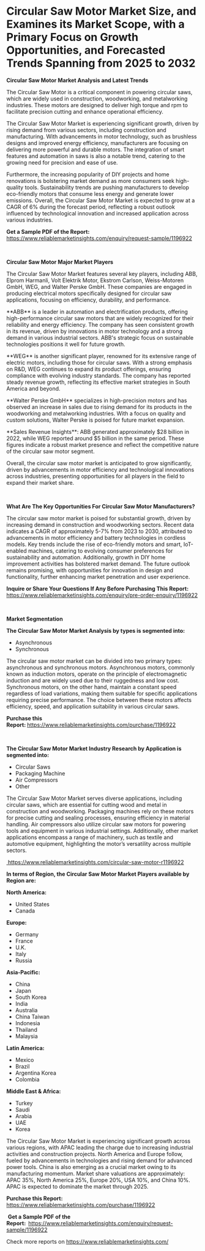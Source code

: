 <p><h1>Circular Saw Motor Market Size, and Examines its Market Scope, with a Primary Focus on Growth Opportunities, and Forecasted Trends Spanning from 2025 to 2032</h1></p><p><strong>Circular Saw Motor Market Analysis and Latest Trends</strong></p>
<p><p>The Circular Saw Motor is a critical component in powering circular saws, which are widely used in construction, woodworking, and metalworking industries. These motors are designed to deliver high torque and rpm to facilitate precision cutting and enhance operational efficiency. </p><p>The Circular Saw Motor Market is experiencing significant growth, driven by rising demand from various sectors, including construction and manufacturing. With advancements in motor technology, such as brushless designs and improved energy efficiency, manufacturers are focusing on delivering more powerful and durable motors. The integration of smart features and automation in saws is also a notable trend, catering to the growing need for precision and ease of use.</p><p>Furthermore, the increasing popularity of DIY projects and home renovations is bolstering market demand as more consumers seek high-quality tools. Sustainability trends are pushing manufacturers to develop eco-friendly motors that consume less energy and generate lower emissions. Overall, the Circular Saw Motor Market is expected to grow at a CAGR of 6% during the forecast period, reflecting a robust outlook influenced by technological innovation and increased application across various industries.</p></p>
<p><strong>Get a Sample PDF of the Report:&nbsp;</strong> <a href="https://www.reliablemarketinsights.com/enquiry/request-sample/1196922?utm_campaign=2395&utm_medium=2&utm_source=Github&utm_content=ia&utm_term=19022025&utm_id=circular-saw-motor">https://www.reliablemarketinsights.com/enquiry/request-sample/1196922</a></p>
<p>&nbsp;</p>
<p><strong>Circular Saw Motor Major Market Players</strong></p>
<p><p>The Circular Saw Motor Market features several key players, including ABB, Elprom Harmanli, Volt Elektrik Motor, Ekstrom Carlson, Weiss-Motoren GmbH, WEG, and Walter Perske GmbH. These companies are engaged in producing electrical motors specifically designed for circular saw applications, focusing on efficiency, durability, and performance.</p><p>**ABB** is a leader in automation and electrification products, offering high-performance circular saw motors that are widely recognized for their reliability and energy efficiency. The company has seen consistent growth in its revenue, driven by innovations in motor technology and a strong demand in various industrial sectors. ABB's strategic focus on sustainable technologies positions it well for future growth.</p><p>**WEG** is another significant player, renowned for its extensive range of electric motors, including those for circular saws. With a strong emphasis on R&D, WEG continues to expand its product offerings, ensuring compliance with evolving industry standards. The company has reported steady revenue growth, reflecting its effective market strategies in South America and beyond.</p><p>**Walter Perske GmbH** specializes in high-precision motors and has observed an increase in sales due to rising demand for its products in the woodworking and metalworking industries. With a focus on quality and custom solutions, Walter Perske is poised for future market expansion.</p><p>**Sales Revenue Insights**: ABB generated approximately $28 billion in 2022, while WEG reported around $5 billion in the same period. These figures indicate a robust market presence and reflect the competitive nature of the circular saw motor segment.</p><p>Overall, the circular saw motor market is anticipated to grow significantly, driven by advancements in motor efficiency and technological innovations across industries, presenting opportunities for all players in the field to expand their market share.</p></p>
<p>&nbsp;</p>
<p><strong>What Are The Key Opportunities For Circular Saw Motor Manufacturers?</strong></p>
<p><p>The circular saw motor market is poised for substantial growth, driven by increasing demand in construction and woodworking sectors. Recent data indicates a CAGR of approximately 5-7% from 2023 to 2030, attributed to advancements in motor efficiency and battery technologies in cordless models. Key trends include the rise of eco-friendly motors and smart, IoT-enabled machines, catering to evolving consumer preferences for sustainability and automation. Additionally, growth in DIY home improvement activities has bolstered market demand. The future outlook remains promising, with opportunities for innovation in design and functionality, further enhancing market penetration and user experience.</p></p>
<p><strong>Inquire or Share Your Questions If Any Before Purchasing This Report:</strong> <a href="https://www.reliablemarketinsights.com/enquiry/pre-order-enquiry/1196922?utm_campaign=2395&utm_medium=2&utm_source=Github&utm_content=ia&utm_term=19022025&utm_id=circular-saw-motor">https://www.reliablemarketinsights.com/enquiry/pre-order-enquiry/1196922</a></p>
<p>&nbsp;</p>
<p><strong>Market Segmentation</strong></p>
<p><strong>The Circular Saw Motor Market Analysis by types is segmented into:</strong></p>
<p><ul><li>Asynchronous</li><li>Synchronous</li></ul></p>
<p><p>The circular saw motor market can be divided into two primary types: asynchronous and synchronous motors. Asynchronous motors, commonly known as induction motors, operate on the principle of electromagnetic induction and are widely used due to their ruggedness and low cost. Synchronous motors, on the other hand, maintain a constant speed regardless of load variations, making them suitable for specific applications requiring precise performance. The choice between these motors affects efficiency, speed, and application suitability in various circular saws.</p></p>
<p><strong>Purchase this Report:&nbsp;</strong><a href="https://www.reliablemarketinsights.com/purchase/1196922?utm_campaign=2395&utm_medium=2&utm_source=Github&utm_content=ia&utm_term=19022025&utm_id=circular-saw-motor">https://www.reliablemarketinsights.com/purchase/1196922</a></p>
<p>&nbsp;</p>
<p><strong>The Circular Saw Motor Market Industry Research by Application is segmented into:</strong></p>
<p><ul><li>Circular Saws</li><li>Packaging Machine</li><li>Air Compressors</li><li>Other</li></ul></p>
<p><p>The Circular Saw Motor Market serves diverse applications, including circular saws, which are essential for cutting wood and metal in construction and woodworking. Packaging machines rely on these motors for precise cutting and sealing processes, ensuring efficiency in material handling. Air compressors also utilize circular saw motors for powering tools and equipment in various industrial settings. Additionally, other market applications encompass a range of machinery, such as textile and automotive equipment, highlighting the motor’s versatility across multiple sectors.</p></p>
<p><a href="https://www.reliablemarketinsights.com/circular-saw-motor-r1196922?utm_campaign=2395&utm_medium=2&utm_source=Github&utm_content=ia&utm_term=19022025&utm_id=circular-saw-motor">&nbsp;https://www.reliablemarketinsights.com/circular-saw-motor-r1196922</a></p>
<p><strong>In terms of Region, the Circular Saw Motor Market Players available by Region are:</strong></p>
<p>
    <p> <strong> North America: </strong>
        <ul>
            <li>United States</li>
            <li>Canada</li>
        </ul>
        </p> 
    <p> <strong> Europe: </strong>
        <ul>
            <li>Germany</li>
            <li>France</li>
            <li>U.K.</li>
            <li>Italy</li>
            <li>Russia</li>
        </ul>
        </p> 
    <p> <strong> Asia-Pacific: </strong>
        <ul>
            <li>China</li>
            <li>Japan</li>
            <li>South Korea</li>
            <li>India</li>
            <li>Australia</li>
            <li>China Taiwan</li>
            <li>Indonesia</li>
            <li>Thailand</li>
            <li>Malaysia</li>
        </ul>
        </p> 
    <p> <strong> Latin America: </strong>
        <ul>
            <li>Mexico</li>
            <li>Brazil</li>
            <li>Argentina Korea</li>
            <li>Colombia</li>
        </ul>
        </p> 
    <p> <strong> Middle East & Africa: </strong>
        <ul>
            <li>Turkey</li>
            <li>Saudi</li>
            <li>Arabia</li>
            <li>UAE</li>
            <li>Korea</li>
        </ul>
    </p>
    </p>
<p><p>The Circular Saw Motor Market is experiencing significant growth across various regions, with APAC leading the charge due to increasing industrial activities and construction projects. North America and Europe follow, fueled by advancements in technologies and rising demand for advanced power tools. China is also emerging as a crucial market owing to its manufacturing momentum. Market share valuations are approximately: APAC 35%, North America 25%, Europe 20%, USA 10%, and China 10%. APAC is expected to dominate the market through 2025.</p></p>
<p><strong>Purchase this Report: </strong><a href="https://www.reliablemarketinsights.com/purchase/1196922?utm_campaign=2395&utm_medium=2&utm_source=Github&utm_content=ia&utm_term=19022025&utm_id=circular-saw-motor">https://www.reliablemarketinsights.com/purchase/1196922</a></p>
<p>&nbsp;<strong>Get a Sample PDF of the Report:&nbsp;&nbsp;</strong><a href="https://www.reliablemarketinsights.com/enquiry/request-sample/1196922?utm_campaign=2395&utm_medium=2&utm_source=Github&utm_content=ia&utm_term=19022025&utm_id=circular-saw-motor">https://www.reliablemarketinsights.com/enquiry/request-sample/1196922</a></p>
<p><strong></strong></p>
<p>Check more reports on <a href="https://www.reliablemarketinsights.com/?utm_campaign=2395&utm_medium=2&utm_source=Github&utm_content=ia&utm_term=19022025&utm_id=circular-saw-motor">https://www.reliablemarketinsights.com/</a></p>